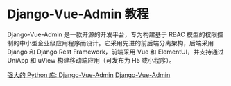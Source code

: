 # Django-Vue-Admin 教程

<show-structure depth="3"/>

Django-Vue-Admin 是一款开源的开发平台，专为构建基于 RBAC 模型的权限控制的中小型企业级应用程序而设计。它采用先进的前后端分离架构，后端采用 Django 和 Django Rest Framework，前端采用 Vue 和 ElementUI，并支持通过 UniApp 和 uView 构建移动端应用（可发布为 H5 或小程序）。


<seealso>
<category ref="ref_docs">
    <a href="https://mp.weixin.qq.com/s/XCPPx74k9I8KJkL2_GWrgg">强大的 Python 库: Django-Vue-Admin</a>
</category>
<category ref="ref_github">
    <a href="https://github.com/caoqianming/django-vue-admin">Django-Vue-Admin</a>
</category>
<category ref="ref_issues">
</category>
<category ref="ref_hf">
</category>
<category ref="ref_ms">
</category>
</seealso>

